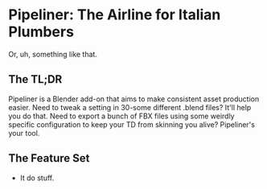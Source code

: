 # Pipeliner: The Airline for Italian Plumbers

Or, uh, something like that.

## The TL;DR

Pipeliner is a Blender add-on that aims to make consistent asset production easier. Need to tweak a setting in 30-some different .blend files? It'll help you do that. Need to export a bunch of FBX files using some weirdly specific configuration to keep your TD from skinning you alive? Pipeliner's your tool.

## The Feature Set

- It do stuff.
